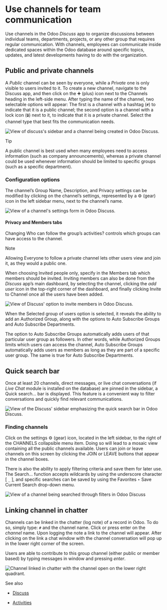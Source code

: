 # Use channels for team communication

Use channels in the Odoo _Discuss_ app to organize discussions between
individual teams, departments, projects, or any other group that requires
regular communication. With channels, employees can communicate inside
dedicated spaces within the Odoo database around specific topics, updates, and
latest developments having to do with the organization.

## Public and private channels

A _Public_ channel can be seen by everyone, while a _Private_ one is only
visible to users invited to it. To create a new channel, navigate to the
Discuss app, and then click on the ➕ (plus) icon next to the Channels heading
in the left-side menu. After typing the name of the channel, two selectable
options will appear: The first is a channel with a hashtag (`#`) to indicate
that it is a public channel; the second option is a channel with a lock icon
(`🔒`) next to it, to indicate that it is a private channel. Select the channel
type that best fits the communication needs.

![View of discuss's sidebar and a channel being created in Odoo
Discuss.](../../../_images/public-private-channel.png)

Tip

A public channel is best used when many employees need to access information
(such as company announcements), whereas a private channel could be used
whenever information should be limited to specific groups (such as a specific
department).

### Configuration options

The channel’s Group Name, Description, and Privacy settings can be modified by
clicking on the channel’s settings, represented by a ⚙️ (gear) icon in the
left sidebar menu, next to the channel’s name.

![View of a channel's settings form in Odoo
Discuss.](../../../_images/channel-settings.png)

#### Privacy and Members tabs

Changing Who can follow the group’s activities? controls which groups can have
access to the channel.

Note

Allowing Everyone to follow a private channel lets other users view and join
it, as they would a public one.

When choosing Invited people only, specify in the Members tab which members
should be invited. Inviting members can also be done from the _Discuss_ app’s
main dashboard, by selecting the channel, clicking the _add user_ icon in the
top-right corner of the dashboard, and finally clicking Invite to Channel once
all the users have been added.

![View of Discuss' option to invite members in Odoo
Discuss.](../../../_images/invite-channel.png)

When the Selected group of users option is selected, it reveals the ability to
add an Authorized Group, along with the options to Auto Subscribe Groups and
Auto Subscribe Departments.

The option to Auto Subscribe Groups automatically adds users of that
particular user group as followers. In other words, while Authorized Groups
limits which users can access the channel, Auto Subscribe Groups automatically
adds users as members as long as they are part of a specific user group. The
same is true for Auto Subscribe Departments.

## Quick search bar

Once at least 20 channels, direct messages, or live chat conversations (if
_Live Chat_ module is installed on the database) are pinned in the sidebar, a
Quick search… bar is displayed. This feature is a convenient way to filter
conversations and quickly find relevant communications.

![View of the Discuss' sidebar emphasizing the quick search bar in Odoo
Discuss.](../../../_images/quick-search.png)

### Finding channels

Click on the settings ⚙️ (gear) icon, located in the left sidebar, to the
right of the CHANNELS collapsible menu item. Doing so will lead to a mosaic
view containing all the public channels available. Users can join or leave
channels on this screen by clicking the JOIN or LEAVE buttons that appear in
the channel boxes.

There is also the ability to apply filtering criteria and save them for later
use. The Search… function accepts wildcards by using the underscore character
[ `_` ], and specific searches can be saved by using the Favorites ‣ Save
Current Search drop-down menu.

![View of a channel being searched through filters in Odoo
Discuss](../../../_images/filter.png)

## Linking channel in chatter

Channels can be linked in the chatter (log note) of a record in Odoo. To do
so, simply type: `#` and the channel name. Click or press enter on the
_channel_ name. Upon logging the note a link to the channel will appear. After
clicking on the link a chat window with the channel conversation will pop up
in the lower right corner of the screen.

Users are able to contribute to this group channel (either public or member
based) by typing messages in window and pressing _enter_.

![Channel linked in chatter with the channel open on the lower right
quadrant.](../../../_images/chatter-channel.png)

See also

  * [Discuss](../discuss.html)

  * [Activities](../../essentials/activities.html)

